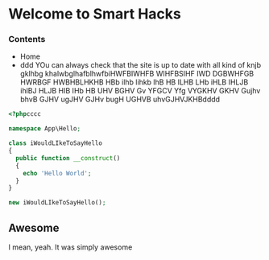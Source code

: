 # Welcome to Smart Hacks

### Contents

* Home
* ddd
YOu can always check that the site is up to date with all kind of knjb gklhbg khalwbglhafblhwfbiHWFBIWHFB WIHFBSIHF IWD DGBWHFGB HWRBGF HWBHBLHKHB HBb ilhb lihkb lhB HB ILHB LHb iHLB IHLJB ihlBJ HLJB HIB IHb HB UHV BGHV Gv YFGCV Yfg VYGKHV GKHV Gujhv   bhvB GJHV ugJHV GJHv bugH UGHVB uhvGJHVJKHBdddd

```php
<?phpcccc

namespace App\Hello;

class iWouldLIkeToSayHello
{
  public function __construct()
  {
    echo 'Hello World';
  }
}

new iWouldLIkeToSayHello();
```

## Awesome

I mean, yeah. It was simply awesome
